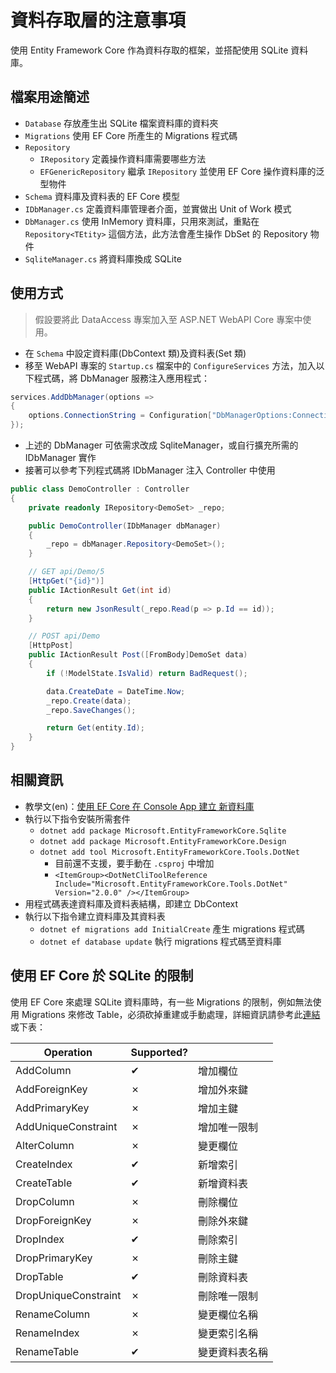 ﻿# 資料存取層的注意事項

使用 Entity Framework Core 作為資料存取的框架，並搭配使用 SQLite 資料庫。

## 檔案用途簡述

* `Database` 存放產生出 SQLite 檔案資料庫的資料夾
* `Migrations` 使用 EF Core 所產生的 Migrations 程式碼
* `Repository`
  * `IRepository` 定義操作資料庫需要哪些方法
  * `EFGenericRepository` 繼承 `IRepository` 並使用 EF Core 操作資料庫的泛型物件
* `Schema` 資料庫及資料表的 EF Core 模型
* `IDbManager.cs` 定義資料庫管理者介面，並實做出 Unit of Work 模式
* `DbManager.cs` 使用 InMemory 資料庫，只用來測試，重點在 `Repository<TEtity>` 這個方法，此方法會產生操作 DbSet 的 Repository 物件
* `SqliteManager.cs` 將資料庫換成 SQLite

## 使用方式

>假設要將此 DataAccess 專案加入至 ASP.NET WebAPI Core 專案中使用。

* 在 `Schema` 中設定資料庫(DbContext 類)及資料表(Set 類)
* 移至 WebAPI 專案的 `Startup.cs` 檔案中的 `ConfigureServices` 方法，加入以下程式碼，將 DbManager 服務注入應用程式：
```csharp
services.AddDbManager(options =>
{
    options.ConnectionString = Configuration["DbManagerOptions:ConnectionString"];
});
```
* 上述的 DbManager 可依需求改成 SqliteManager，或自行擴充所需的 IDbManager 實作
* 接著可以參考下列程式碼將 IDbManager 注入 Controller 中使用
```csharp
public class DemoController : Controller
{
    private readonly IRepository<DemoSet> _repo;

    public DemoController(IDbManager dbManager)
    {
        _repo = dbManager.Repository<DemoSet>();
    }

    // GET api/Demo/5
    [HttpGet("{id}")]
    public IActionResult Get(int id)
    {
        return new JsonResult(_repo.Read(p => p.Id == id));
    }

    // POST api/Demo
    [HttpPost]
    public IActionResult Post([FromBody]DemoSet data)
    {
        if (!ModelState.IsValid) return BadRequest();

        data.CreateDate = DateTime.Now;
        _repo.Create(data);
        _repo.SaveChanges();

        return Get(entity.Id);
    }
}
```

## 相關資訊

* 教學文(en)：[使用 EF Core 在 Console App 建立 新資料庫](https://docs.microsoft.com/zh-tw/ef/core/get-started/netcore/new-db-sqlite)
* 執行以下指令安裝所需套件
  * `dotnet add package Microsoft.EntityFrameworkCore.Sqlite`
  * `dotnet add package Microsoft.EntityFrameworkCore.Design`
  * `dotnet add tool Microsoft.EntityFrameworkCore.Tools.DotNet`
    * 目前還不支援，要手動在 `.csproj` 中增加
    * `<ItemGroup><DotNetCliToolReference Include="Microsoft.EntityFrameworkCore.Tools.DotNet" Version="2.0.0" /></ItemGroup>`
* 用程式碼表達資料庫及資料表結構，即建立 DbContext
* 執行以下指令建立資料庫及其資料表
    * `dotnet ef migrations add InitialCreate` 產生 migrations 程式碼
    * `dotnet ef database update` 執行 migrations 程式碼至資料庫

## 使用 EF Core 於 SQLite 的限制

使用 EF Core 來處理 SQLite 資料庫時，有一些 Migrations 的限制，例如無法使用 Migrations 來修改 Table，必須砍掉重建或手動處理，詳細資訊請參考此[連結](https://docs.microsoft.com/zh-tw/ef/core/providers/sqlite/limitations)或下表：

<table class="table table-striped">
<thead>
  <tr>
    <th>Operation</th>
    <th>Supported?</th>
    <th></th>
  </tr>
</thead>
<tbody>
  <tr>
    <td>AddColumn</td>
    <td>✔</td>
    <td>增加欄位</td>
  </tr>
  <tr>
    <td>AddForeignKey</td>
    <td>✗</td>
    <td>增加外來鍵</td>
  </tr>
  <tr>
    <td>AddPrimaryKey</td>
    <td>✗</td>
    <td>增加主鍵</td>
  </tr>
  <tr>
    <td>AddUniqueConstraint</td>
    <td>✗</td>
    <td>增加唯一限制</td>
  </tr>
  <tr>
    <td>AlterColumn</td>
    <td>✗</td>
    <td>變更欄位</td>
  </tr>
  <tr>
    <td>CreateIndex</td>
    <td>✔</td>
    <td>新增索引</td>
  </tr>
  <tr>
    <td>CreateTable</td>
    <td>✔</td>
    <td>新增資料表</td>
  </tr>
  <tr>
    <td>DropColumn</td>
    <td>✗</td>
    <td>刪除欄位</td>
  </tr>
  <tr>
    <td>DropForeignKey</td>
    <td>✗</td>
    <td>刪除外來鍵</td>
  </tr>
  <tr>
    <td>DropIndex</td>
    <td>✔</td>
    <td>刪除索引</td>
  </tr>
  <tr>
    <td>DropPrimaryKey</td>
    <td>✗</td>
    <td>刪除主鍵</td>
  </tr>
  <tr>
    <td>DropTable</td>
    <td>✔</td>
    <td>刪除資料表</td>
  </tr>
  <tr>
    <td>DropUniqueConstraint</td>
    <td>✗</td>
    <td>刪除唯一限制</td>
  </tr>
  <tr>
    <td>RenameColumn</td>
    <td>✗</td>
    <td>變更欄位名稱</td>
  </tr>
  <tr>
    <td>RenameIndex</td>
    <td>✗</td>
    <td>變更索引名稱</td>
  </tr>
  <tr>
    <td>RenameTable</td>
    <td>✔</td>
    <td>變更資料表名稱</td>
  </tr>
</tbody>
</table>
